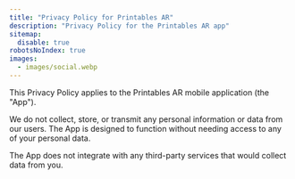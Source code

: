 ```yaml
---
title: "Privacy Policy for Printables AR"
description: "Privacy Policy for the Printables AR app"
sitemap:
  disable: true
robotsNoIndex: true
images:
  - images/social.webp
---
```


This Privacy Policy applies to the Printables AR mobile application (the "App").

We do not collect, store, or transmit any personal information or data from our users. The App is designed to function without needing access to any of your personal data.

The App does not integrate with any third-party services that would collect data from you.
